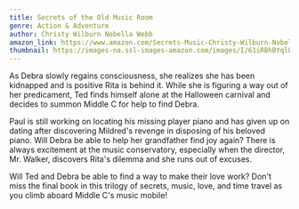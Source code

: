 ```yaml
---
title: Secrets of the Old Music Room
genre: Action & Adventure
author: Christy Wilburn Nobella Webb
amazon_link: https://www.amazon.com/Secrets-Music-Christy-Wilburn-Nobella/dp/1648952348/ref=sr_1_1?crid=2P7PLB0QLX6YD&keywords=9781648952340&qid=1643549364&sprefix=9781648952340%2Caps%2C288&sr=8-1
thumbnail: https://images-na.ssl-images-amazon.com/images/I/61iRBhBYqlL.jpg
---
```

As Debra slowly regains consciousness, she realizes she has been kidnapped and is positive Rita is behind it. While she is figuring a way out of her predicament, Ted finds himself alone at the Halloween carnival and decides to summon Middle C for help to find Debra.

Paul is still working on locating his missing player piano and has given up on dating after discovering Mildred's revenge in disposing of his beloved piano. Will Debra be able to help her grandfather find joy again? There is always excitement at the music conservatory, especially when the director, Mr. Walker, discovers Rita's dilemma and she runs out of excuses.

Will Ted and Debra be able to find a way to make their love work? Don't miss the final book in this trilogy of secrets, music, love, and time travel as you climb aboard Middle C's music mobile!